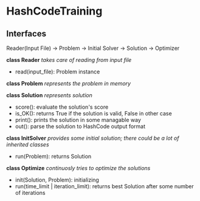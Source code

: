 # HashCodeTraining

## Interfaces

Reader(Input File) -> Problem -> Initial Solver -> Solution -> Optimizer 

**class Reader**
*takes care of reading from input file*
- read(input_file): Problem instance

**class Problem**
*represents the problem in memory*

**class Solution**
*represents solution*
- score(): evaluate the solution's score
- is_OK(): returns True if the solution is valid, False in other case
- print(): prints the solution in some managable way
- out(): parse the solution to HashCode output format

**class InitSolver**
*provides some initial solution; there could be a lot of inherited classes*
- run(Problem): returns Solution

**class Optimize**
*continuosly tries to optimize the solutions*
- init(Solution, Problem): initializing
- run(time_limit | iteration_limit): returns best Solution after some number of iterations
